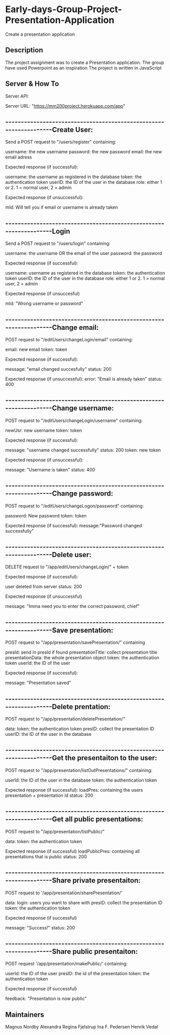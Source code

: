 # Early-days-Group-Project-Presentation-Application
Create a presentation application

## Description
The project assignment was to create a Presentation application.
The group have used Powerpoint as an inspiration
The project is written in JavaScript

## Server & How To
Server API:

Server URL: "https://mm200project.herokuapp.com/app"

------------------------------------------------------------------Create User: 
------------------------------------------------------------------

Send a POST request to "/users/register" containing: 

username: the new username
password: the new password
email: the new email adress

Expected response (if successful): 

username: the username as registered in the database
token: the authentication token
userID: the ID of the user in the database
role: either 1 or 2. 1 = normal user, 2 = admin

Expected response (if unsuccessful): 

mld: Will tell you if email or username is already taken


------------------------------------------------------------------Login 
------------------------------------------------------------------

Send a POST request to "/users/login" containing:

username: the username OR the email of the user
password: the password

Expected response (if successful):

username: username as registered in the database
token: the authentication token
userID: the ID of the user in the database
role: either 1 or 2. 1 = normal user, 2 = admin

Expected response (if unsuccesful)

mld: "Wrong username or password"


------------------------------------------------------------------Change email: 
------------------------------------------------------------------
POST request to "/editUsers/changeLogin/email" containing:

email: new email
token: token

Expected response (if successful):

message: "email changed succesfully"
status: 200

Expected response (if unsuccessful):
error: "Email is already taken"
status: 400


------------------------------------------------------------------Change username: 
------------------------------------------------------------------
POST request to "/editUsers/changeLogin/username" containing:

newUsr: new username
token: token

Expected response (if successful):

message: "username changed successfully"
status: 200
token: new token

Expected response (if unsuccessful):

message: "Username is taken"
status: 400

------------------------------------------------------------------Change password: 
------------------------------------------------------------------
POST request to "/editUsers/changeLogon/password" containing:

password: New password
token: token

Expected response (if successful):
message:"Password changed successfully"


------------------------------------------------------------------Delete user: 
------------------------------------------------------------------
DELETE request to "/app/editUsers/changeLogin/" + token

Expected response (if successful):

user deleted from server 
status: 200

Expected response (if unsuccessful)

message: "Imma need you to enter the correct password, chief"


------------------------------------------------------------------Save presentation: 
------------------------------------------------------------------
POST request to "/app/presentation/savePresentation/" containing

presId: send in presId if found
presentationTitle: collect presentation title
presentationData: the whole presentation object
token: the authentication token
userId: the ID of the user 

Expected response (if successful):

message: "Presentation saved"


------------------------------------------------------------------Delete prentation: 
------------------------------------------------------------------
POST request to "/app/presentation/deletePresentation/"

data:
token: the authentication token
presID: collect the presentation ID
userID: the ID of the user in the database



------------------------------------------------------------------Get the presentaiton to the user: 
------------------------------------------------------------------
POST request to "/app/presentation/listOutPresentations/" containing:

userId: the ID of the user in the database
token: the authentication token

Expected response (if successful):
loadPres: containing the users presentation + presentation id
status: 200


------------------------------------------------------------------Get all public presentations: 
------------------------------------------------------------------
POST request to "/app/presentation/listPublic/"

data:
token: the authentication token

Expected response (if successful)
loadPublicPres: containing all presentations that is public
status: 200


------------------------------------------------------------------Share private presentaiton: 
------------------------------------------------------------------
POST request to '/app/presentation/sharePresentation/'

data:
login: users you want to share with
presID: collect the presentation ID
token: the authentication token

Expected response (if successful)

message: "Success!"
status: 200

------------------------------------------------------------------Share public presentaiton: 
------------------------------------------------------------------
POST request '/app/presentation/makePublic/' containing: 

userId: the ID of the user
presID: the id of the presentation
token: the authentication token

Expected response (if successful)

 feedback: "Presentation is now public"


## Maintainers
Magnus Nordby
Alexandra Regina Fjelstrup
Ina F. Pedersen
Henrik Vedal
